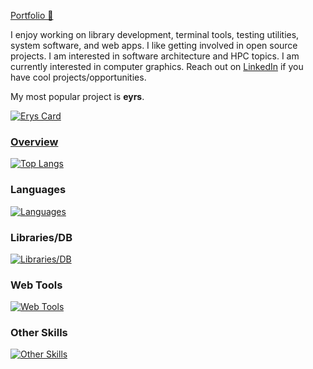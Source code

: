 [Portfolio 🔗](https://natibek.me/)

I enjoy working on library development, terminal tools, testing utilities, system software, and web apps. I like getting involved in open source projects. I am interested in software architecture and HPC topics. I am currently interested in computer graphics. Reach out on [LinkedIn](https://linkedin/in/nati-bekele) if you have cool projects/opportunities.

My most popular project is **eyrs**.

<a href="https://github.com/natibek/erys">![Erys Card](https://github-readme-stats.vercel.app/api/pin?username=natibek&repo=erys&theme=radical)


### Overview
<!-- <a href="#">![Github stats](https://github-readme-stats.vercel.app/api?username=natibek&theme=radical&count_private=false&hide_border=true&line_height=20&rank_icon=github)</a>-->
<a href="#">![Top Langs](https://github-readme-stats.vercel.app/api/top-langs/?username=natibek&layout=compact&hide_progress=true&theme=radical&exclude_repo=Boston_Crime_Analysis,thesis&count_private=true&hide_border=true)</a>

<!-- ![Harlok's WakaTime stats](https://github-readme-stats.vercel.app/api/wakatime?username=natibek) -->

### Languages
[![Languages](https://skillicons.dev/icons?i=py,rust,c,cpp,js,bash,css,html,r)](https://skillicons.dev)

### Libraries/DB
[![Libraries/DB](https://skillicons.dev/icons?i=d3,sqlite,postgres,mongodb,rabbitmq,sklearn,selenium)](https:/skillicons.dev)

### Web Tools
[![Web Tools](https://skillicons.dev/icons?i=django,fastapi,flask,bootstrap,react)](https:/skillicons.dev)

### Other Skills
[![Other Skills](https://skillicons.dev/icons?i=anaconda,docker,ubuntu,aws,linux,vscode,git,github,githubactions,neovim)](https://skillicons.dev)

